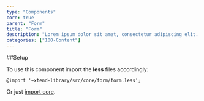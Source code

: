 ```yaml
---
type: "Components"
core: true
parent: "Form"
title: "Form"
description: "Lorem ipsum dolor sit amet, consectetur adipiscing elit. Nunc tempus laoreet leo sit amet iaculis."
categories: ["100-Content"]
---
```


##Setup

To use this component import the **less** files accordingly:

```less
@import '~xtend-library/src/core/form/form.less';
```

Or just [import core](/core/setup/#@TODO).
